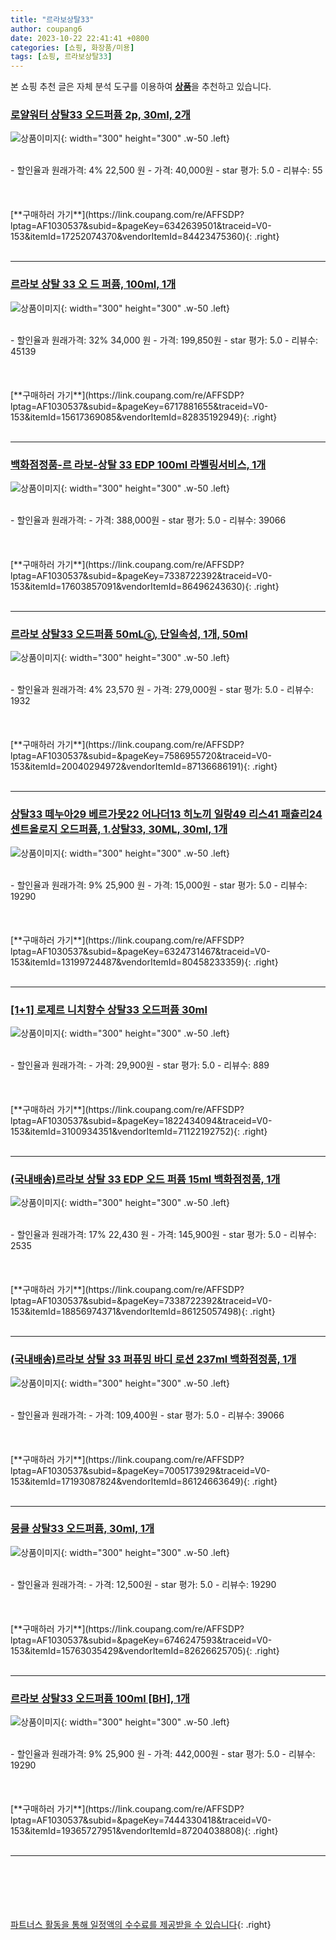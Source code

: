 ```yaml
---
title: "르라보상탈33"
author: coupang6
date: 2023-10-22 22:41:41 +0800
categories: [쇼핑, 화장품/미용]
tags: [쇼핑, 르라보상탈33]
---
```


본 쇼핑 추천 글은 자체 분석 도구를 이용하여 [**상품**](https://link.coupang.com/a/bao1ui)을 추천하고 있습니다.

### [로얄워터 상탈33 오드퍼퓸 2p, 30ml, 2개](https://link.coupang.com/re/AFFSDP?lptag=AF1030537&subid=&pageKey=6342639501&traceid=V0-153&itemId=17252074370&vendorItemId=84423475360)

![상품이미지](https://thumbnail6.coupangcdn.com/thumbnails/remote/230x230ex/image/retail/images/5746502411598807-f164359d-d153-4a7f-bb7d-e6d5a844fb47.jpg){: width="300" height="300" .w-50 .left}


<br>
- 할인율과 원래가격: 4%  22,500   원
- 가격: 40,000원
- star 평가: 5.0
- 리뷰수: 55
<br>
<br>
<br>
<br>
[**구매하러 가기**](https://link.coupang.com/re/AFFSDP?lptag=AF1030537&subid=&pageKey=6342639501&traceid=V0-153&itemId=17252074370&vendorItemId=84423475360){: .right}
<br>
<br>

---

### [르라보 상탈 33 오 드 퍼퓸, 100ml, 1개](https://link.coupang.com/re/AFFSDP?lptag=AF1030537&subid=&pageKey=6717881655&traceid=V0-153&itemId=15617369085&vendorItemId=82835192949)

![상품이미지](https://thumbnail6.coupangcdn.com/thumbnails/remote/230x230ex/image/vendor_inventory/ca34/f82413402e9a8e1e11fde9142227d09a66f7faca11c10647b7ce1ccc320e.png){: width="300" height="300" .w-50 .left}


<br>
- 할인율과 원래가격: 32%  34,000   원
- 가격: 199,850원
- star 평가: 5.0
- 리뷰수: 45139
<br>
<br>
<br>
<br>
[**구매하러 가기**](https://link.coupang.com/re/AFFSDP?lptag=AF1030537&subid=&pageKey=6717881655&traceid=V0-153&itemId=15617369085&vendorItemId=82835192949){: .right}
<br>
<br>

---

### [백화점정품-르 라보-상탈 33 EDP 100ml 라벨링서비스, 1개](https://link.coupang.com/re/AFFSDP?lptag=AF1030537&subid=&pageKey=7338722392&traceid=V0-153&itemId=17603857091&vendorItemId=86496243630)

![상품이미지](https://thumbnail10.coupangcdn.com/thumbnails/remote/230x230ex/image/vendor_inventory/982b/d52a3386a7b650f43fe097d1fc89b9fbe605d9af0ec079a4b9f408d86520.jpg){: width="300" height="300" .w-50 .left}


<br>
- 할인율과 원래가격: 
- 가격: 388,000원
- star 평가: 5.0
- 리뷰수: 39066
<br>
<br>
<br>
<br>
[**구매하러 가기**](https://link.coupang.com/re/AFFSDP?lptag=AF1030537&subid=&pageKey=7338722392&traceid=V0-153&itemId=17603857091&vendorItemId=86496243630){: .right}
<br>
<br>

---

### [르라보 상탈33 오드퍼퓸 50mLⓢ, 단일속성, 1개, 50ml](https://link.coupang.com/re/AFFSDP?lptag=AF1030537&subid=&pageKey=7586955720&traceid=V0-153&itemId=20040294972&vendorItemId=87136686191)

![상품이미지](https://thumbnail6.coupangcdn.com/thumbnails/remote/230x230ex/image/vendor_inventory/7be9/1dec1f6d8eef8df045a394fc325b1e1c2ab90e4bb3f94ed55cffd1a883f7.jpg){: width="300" height="300" .w-50 .left}


<br>
- 할인율과 원래가격: 4%  23,570   원
- 가격: 279,000원
- star 평가: 5.0
- 리뷰수: 1932
<br>
<br>
<br>
<br>
[**구매하러 가기**](https://link.coupang.com/re/AFFSDP?lptag=AF1030537&subid=&pageKey=7586955720&traceid=V0-153&itemId=20040294972&vendorItemId=87136686191){: .right}
<br>
<br>

---

### [상탈33 떼누아29 베르가못22 어나더13 히노끼 일랑49 리스41 패츌리24 센트올로지 오드퍼퓸, 1.상탈33, 30ML, 30ml, 1개](https://link.coupang.com/re/AFFSDP?lptag=AF1030537&subid=&pageKey=6324731467&traceid=V0-153&itemId=13199724487&vendorItemId=80458233359)

![상품이미지](https://thumbnail6.coupangcdn.com/thumbnails/remote/230x230ex/image/vendor_inventory/fd52/4da13c04045bf20ca12d16be806fde4ecb1eed13d0b33cb34df19dd26d2b.jpg){: width="300" height="300" .w-50 .left}


<br>
- 할인율과 원래가격: 9%  25,900   원
- 가격: 15,000원
- star 평가: 5.0
- 리뷰수: 19290
<br>
<br>
<br>
<br>
[**구매하러 가기**](https://link.coupang.com/re/AFFSDP?lptag=AF1030537&subid=&pageKey=6324731467&traceid=V0-153&itemId=13199724487&vendorItemId=80458233359){: .right}
<br>
<br>

---

### [[1+1] 로제르 니치향수 상탈33 오드퍼퓸 30ml](https://link.coupang.com/re/AFFSDP?lptag=AF1030537&subid=&pageKey=1822434094&traceid=V0-153&itemId=3100934351&vendorItemId=71122192752)

![상품이미지](https://thumbnail7.coupangcdn.com/thumbnails/remote/230x230ex/image/vendor_inventory/b05c/a3ee71b45d76954e0c46e83f85b44b5d6140bbb77cc0a521557c489618a4.png){: width="300" height="300" .w-50 .left}


<br>
- 할인율과 원래가격: 
- 가격: 29,900원
- star 평가: 5.0
- 리뷰수: 889
<br>
<br>
<br>
<br>
[**구매하러 가기**](https://link.coupang.com/re/AFFSDP?lptag=AF1030537&subid=&pageKey=1822434094&traceid=V0-153&itemId=3100934351&vendorItemId=71122192752){: .right}
<br>
<br>

---

### [(국내배송)르라보 상탈 33 EDP 오드 퍼퓸 15ml 백화점정품, 1개](https://link.coupang.com/re/AFFSDP?lptag=AF1030537&subid=&pageKey=7338722392&traceid=V0-153&itemId=18856974371&vendorItemId=86125057498)

![상품이미지](https://thumbnail8.coupangcdn.com/thumbnails/remote/230x230ex/image/vendor_inventory/1901/36e8c57be2495c11f7d55484bcfc9fca862a2f477c2f57e876f53d557018.jpg){: width="300" height="300" .w-50 .left}


<br>
- 할인율과 원래가격: 17%  22,430   원
- 가격: 145,900원
- star 평가: 5.0
- 리뷰수: 2535
<br>
<br>
<br>
<br>
[**구매하러 가기**](https://link.coupang.com/re/AFFSDP?lptag=AF1030537&subid=&pageKey=7338722392&traceid=V0-153&itemId=18856974371&vendorItemId=86125057498){: .right}
<br>
<br>

---

### [(국내배송)르라보 상탈 33 퍼퓨밍 바디 로션 237ml 백화점정품, 1개](https://link.coupang.com/re/AFFSDP?lptag=AF1030537&subid=&pageKey=7005173929&traceid=V0-153&itemId=17193087824&vendorItemId=86124663649)

![상품이미지](https://thumbnail9.coupangcdn.com/thumbnails/remote/230x230ex/image/vendor_inventory/10e1/cc92a59a5ead42d62a8f78c4550efa5b6c4c0a41edbc6a285e04d9abbf2f.jpg){: width="300" height="300" .w-50 .left}


<br>
- 할인율과 원래가격: 
- 가격: 109,400원
- star 평가: 5.0
- 리뷰수: 39066
<br>
<br>
<br>
<br>
[**구매하러 가기**](https://link.coupang.com/re/AFFSDP?lptag=AF1030537&subid=&pageKey=7005173929&traceid=V0-153&itemId=17193087824&vendorItemId=86124663649){: .right}
<br>
<br>

---

### [뭉클 상탈33 오드퍼퓸, 30ml, 1개](https://link.coupang.com/re/AFFSDP?lptag=AF1030537&subid=&pageKey=6746247593&traceid=V0-153&itemId=15763035429&vendorItemId=82626625705)

![상품이미지](https://thumbnail6.coupangcdn.com/thumbnails/remote/230x230ex/image/retail/images/5921172442307179-6d04de7c-619e-4b3c-b9a2-3e63293051ae.jpg){: width="300" height="300" .w-50 .left}


<br>
- 할인율과 원래가격: 
- 가격: 12,500원
- star 평가: 5.0
- 리뷰수: 19290
<br>
<br>
<br>
<br>
[**구매하러 가기**](https://link.coupang.com/re/AFFSDP?lptag=AF1030537&subid=&pageKey=6746247593&traceid=V0-153&itemId=15763035429&vendorItemId=82626625705){: .right}
<br>
<br>

---

### [르라보 상탈33 오드퍼퓸 100ml [BH], 1개](https://link.coupang.com/re/AFFSDP?lptag=AF1030537&subid=&pageKey=7444330418&traceid=V0-153&itemId=19365727951&vendorItemId=87204038808)

![상품이미지](https://thumbnail10.coupangcdn.com/thumbnails/remote/230x230ex/image/vendor_inventory/b366/6a669b1aa2c5d19f2da4d45e5539d99997b4a821b292fc3215171682b0de.jpg){: width="300" height="300" .w-50 .left}


<br>
- 할인율과 원래가격: 9%  25,900   원
- 가격: 442,000원
- star 평가: 5.0
- 리뷰수: 19290
<br>
<br>
<br>
<br>
[**구매하러 가기**](https://link.coupang.com/re/AFFSDP?lptag=AF1030537&subid=&pageKey=7444330418&traceid=V0-153&itemId=19365727951&vendorItemId=87204038808){: .right}
<br>
<br>

---
<br><br><br><br><br> [파트너스 활동을 통해 일정액의 수수료를 제공받을 수 있습니다](https://link.coupang.com/a/bao1ui){: .right}